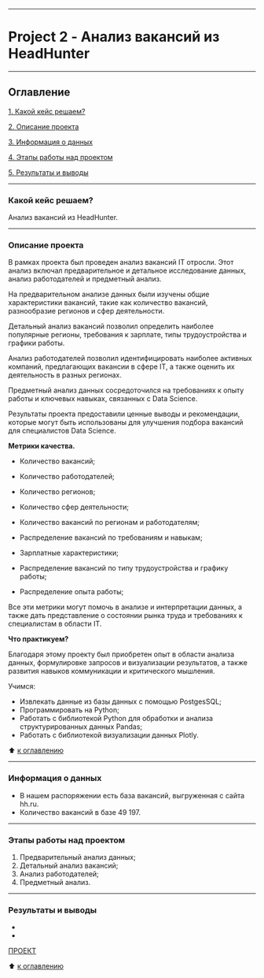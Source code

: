 
---

# Project 2 - Анализ вакансий из HeadHunter

---

## Оглавление
  [1. Какой кейс решаем?](https://github.com/211604270720/Project_Skillfactory/tree/master/project_2#Какой-кейс-решаем)
  
  [2. Описание проекта](https://github.com/211604270720/Project_Skillfactory/tree/master/project_2#Описание-проекта)

  [3. Информация о данных](https://github.com/211604270720/Project_Skillfactory/tree/master/project_2#Краткая-информация-о-данных)

  [4. Этапы работы над проектом](https://github.com/211604270720/Project_Skillfactory/tree/master/project_2#Этапы-работы-над-проектом)

  [5. Результаты и выводы](https://github.com/211604270720/Project_Skillfactory/tree/master/project_2#Результаты-и-выводы)

---

### Какой кейс решаем?

Анализ вакансий из HeadHunter.

---

### Описание проекта

В рамках проекта был проведен анализ вакансий IT отросли. Этот анализ включал предварительное и детальное исследование данных, анализ работодателей и предметный анализ.

На предварительном анализе данных были изучены общие характеристики вакансий, такие как количество вакансий, разнообразие регионов и сфер деятельности.

Детальный анализ вакансий позволил определить наиболее популярные регионы, требования к зарплате, типы трудоустройства и графики работы.

Анализ работодателей позволил идентифицировать наиболее активных компаний, предлагающих вакансии в сфере IT, а также оценить их деятельность в разных регионах.

Предметный анализ данных сосредоточился на требованиях к опыту работы и ключевых навыках, связанных с Data Science.

Результаты проекта предоставили ценные выводы и рекомендации, которые могут быть использованы для улучшения подбора вакансий для специалистов Data Science.

  **Метрики качества.**

  - Количество вакансий;

  - Количество работодателей;

  - Количество регионов;

  - Количество сфер деятельности;

  - Количество вакансий по регионам и работодателям;

  - Распределение вакансий по требованиям и навыкам;

  - Зарплатные характеристики;

  - Распределение вакансий по типу трудоустройства и графику работы;

  - Распределение опыта работы;

  Все эти метрики могут помочь в анализе и интерпретации данных, а также дать представление о состоянии рынка труда и требованиях к специалистам в области IT.

**Что практикуем?** 

  Благодаря этому проекту был приобретен опыт в области анализа данных, формулировке запросов и визуализации результатов, а также развития навыков коммуникации и критического мышления.

Учимся:

  - Извлекать данные из базы данных с помощью PostgesSQL;
  - Программировать на Python;
  - Работать с библиотекой Python для обработки и анализа структурированных данных Pandas;
  - Работать с библиотекой визуализации данных Plotly.
    
:arrow_up: [к оглавлению](https://github.com/211604270720/Project_Skillfactory/tree/master/project_2#Оглавление)

---

### Информация о данных

* В нашем распоряжении есть база вакансий, выгруженная с сайта hh.ru.
* Количество вакансий в базе 49 197.

---

### Этапы работы над проектом
  1. Предварительный анализ данных;
  2. Детальный анализ вакансий;
  3. Анализ работодателей;
  4. Предметный анализ.

---

### Результаты и выводы

-
-
[ПРОЕКТ](https://github.com/211604270720/Project_Skillfactory/blob/master/project_2/Project-2.ipynb)

:arrow_up: [к оглавлению](https://github.com/211604270720/Project_Skillfactory/tree/master/project_2#Оглавление)
